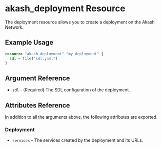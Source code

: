 # akash_deployment Resource

The deployment resource allows you to create a deployment on the Akash Network.

## Example Usage

```terraform
resource "akash_deployment" "my_deployment" {
  sdl = file("sdl.yaml")
}
```

## Argument Reference

- `sdl` - (Required) The SDL configuration of the deployment.

## Attributes Reference

In addition to all the arguments above, the following attributes are exported.

### Deployment

- `services` - The services created by the deployment and its URLs.